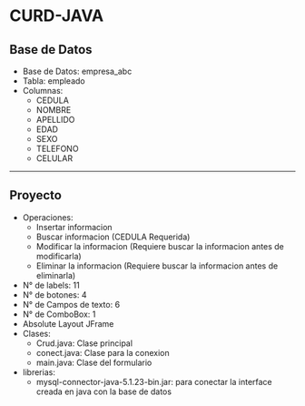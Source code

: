 # CURD-JAVA
## Base de Datos
- Base de Datos: empresa_abc
- Tabla: empleado
- Columnas: 
  - CEDULA
  - NOMBRE
  - APELLIDO
  - EDAD
  - SEXO
  - TELEFONO
  - CELULAR
---
## Proyecto
- Operaciones: 
  - Insertar informacion
  - Buscar informacion (CEDULA Requerida)
  - Modificar la informacion (Requiere buscar la informacion antes de modificarla)
  - Eliminar la informacion (Requiere buscar la informacion antes de eliminarla)
- N° de labels: 11
- N° de botones: 4
- N° de Campos de texto: 6
- N° de ComboBox: 1
- Absolute Layout JFrame
- Clases: 
  - Crud.java: Clase principal
  - conect.java: Clase para la conexion
  - main.java: Clase del formulario
- librerias:
  - mysql-connector-java-5.1.23-bin.jar: para conectar la interface creada en java con la base de datos
  
